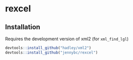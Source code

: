 # rexcel

## Installation

Requires the development version of xml2 (for `xml_find_lgl`)

```r
devtools::install_github("hadley/xml2")
devtools::install_github("jennybc/rexcel")
```
